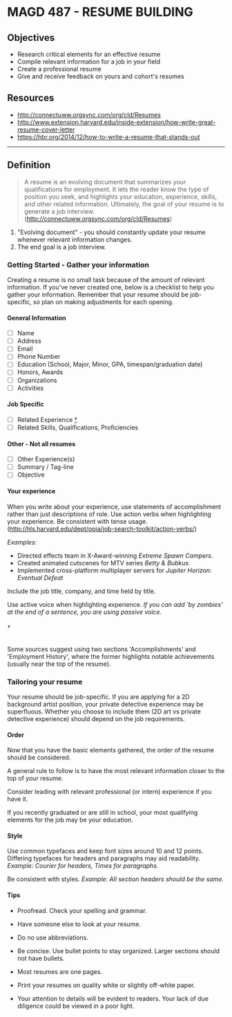 # MAGD 487 - RESUME BUILDING

## Objectives
+ Research critical elements for an effective resume
+ Compile relevant information for a job in your field
+ Create a professional resume
+ Give and receive feedback on yours and cohort's resumes

## Resources
+ http://connectuww.orgsync.com/org/cld/Resumes
+ http://www.extension.harvard.edu/inside-extension/how-write-great-resume-cover-letter
+ https://hbr.org/2014/12/how-to-write-a-resume-that-stands-out

***
## Definition
> A resume is an evolving document that summarizes your qualifications for employment. It lets the reader know the type of position you seek, and highlights your education, experience, skills, and other related information. Ultimately, the goal of your resume is to generate a job interview.
(http://connectuww.orgsync.com/org/cld/Resumes)

1. "Evolving document" - you should constantly update your resume whenever relevant information changes.
2. The end goal is a job interview.

### Getting Started - Gather your information
Creating a resume is no small task because of the amount of relevant information. If you've never created one, below is a checklist to help you gather your information. Remember that your resume should be job-specific, so plan on making adjustments for each opening.

#### General Information
  - [ ] Name
  - [ ] Address
  - [ ] Email
  - [ ] Phone Number
  - [ ] Education (School, Major, Minor, GPA, timespan/graduation date)
  - [ ] Honors, Awards
  - [ ] Organizations
  - [ ] Activities

#### Job Specific
  - [ ] Related Experience [†](#†)
  - [ ] Related Skills, Qualifications, Proficiencies

#### Other - Not all resumes
  - [ ] Other Experience(s)
  - [ ] Summary / Tag-line
  - [ ] Objective

#### Your experience
When you write about your experience, use statements of accomplishment rather than just descriptions of role. Use action verbs when highlighting your experience. Be consistent with tense usage.  (http://hls.harvard.edu/dept/opia/job-search-toolkit/action-verbs/)

*Examples:*
- Directed effects team in X-Award-winning *Extreme Spawn Campers*.
- Created animated cutscenes for MTV series *Betty & Bubkus*.
- Implemented cross-platform multiplayer servers for *Jupiter Horizon: Eventual Defeat*

Include the job title, company, and time held by title.

Use active voice when highlighting experience.
*If you can add 'by zombies' at the end of a sentence, you are using passive voice.*

###### †
Some sources suggest using two sections 'Accomplishments' and 'Employment History', where the former highlights notable achievements (usually near the top of the resume).

### Tailoring your resume
Your resume should be job-specific. If you are applying for a 2D background artist position, your private detective experience may be superfluous. Whether you choose to include them (2D art vs private detective experience) should depend on the job requirements.

#### Order
Now that you have the basic elements gathered, the order of the resume should be considered.

A general rule to follow is to have the most relevant information closer to the top of your resume.

Consider leading with relevant professional (or intern) experience if you have it.

If you recently graduated or are still in school, your most qualifying elements for the job may be your education.

#### Style
Use common typefaces and keep font sizes around 10 and 12 points. Differing typefaces for headers and paragraphs may aid readability. *Example: Courier for headers, Times for paragraphs.*

Be consistent with styles. *Example: All section headers should be the same.*

#### Tips

- Proofread. Check your spelling and grammar.

- Have someone else to look at your resume.

- Do no use abbreviations.

- Be concise. Use bullet points to stay organized. Larger sections should not have bullets.

- Most resumes are one pages.

- Print your resumes on quality white or slightly off-white paper.

- Your attention to details will be evident to readers. Your lack of due diligence could be viewed in a poor light.
